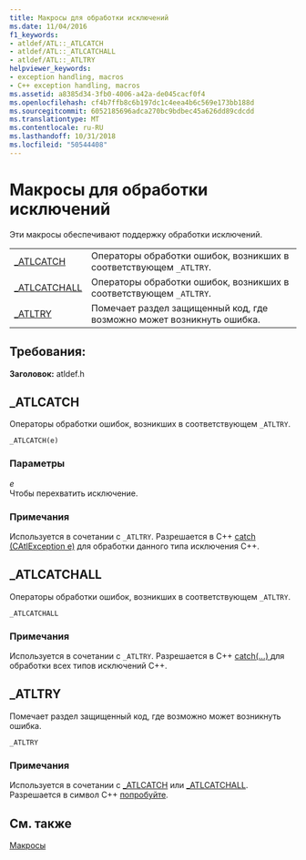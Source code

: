 ```yaml
---
title: Макросы для обработки исключений
ms.date: 11/04/2016
f1_keywords:
- atldef/ATL::_ATLCATCH
- atldef/ATL::_ATLCATCHALL
- atldef/ATL::_ATLTRY
helpviewer_keywords:
- exception handling, macros
- C++ exception handling, macros
ms.assetid: a8385d34-3fb0-4006-a42a-de045cacf0f4
ms.openlocfilehash: cf4b7ffb8c6b197dc1c4eea4b6c569e173bb188d
ms.sourcegitcommit: 6052185696adca270bc9bdbec45a626dd89cdcdd
ms.translationtype: MT
ms.contentlocale: ru-RU
ms.lasthandoff: 10/31/2018
ms.locfileid: "50544408"
---
```

# <a name="exception-handling-macros"></a>Макросы для обработки исключений

Эти макросы обеспечивают поддержку обработки исключений.

|||
|-|-|
|[_ATLCATCH](#_atlcatch)|Операторы обработки ошибок, возникших в соответствующем `_ATLTRY`.|
|[_ATLCATCHALL](#_atlcatchall)|Операторы обработки ошибок, возникших в соответствующем `_ATLTRY`.|
|[_ATLTRY](#_atltry)|Помечает раздел защищенный код, где возможно может возникнуть ошибка.|

## <a name="requirements"></a>Требования:

**Заголовок:** atldef.h

##  <a name="_atlcatch"></a>  _ATLCATCH

Операторы обработки ошибок, возникших в соответствующем `_ATLTRY`.

```
_ATLCATCH(e)
```

### <a name="parameters"></a>Параметры

*e*<br/>
Чтобы перехватить исключение.

### <a name="remarks"></a>Примечания

Используется в сочетании с `_ATLTRY`. Разрешается в C++ [catch (CAtlException e)](../../cpp/try-throw-and-catch-statements-cpp.md) для обработки данного типа исключения C++.

##  <a name="_atlcatchall"></a>  _ATLCATCHALL

Операторы обработки ошибок, возникших в соответствующем `_ATLTRY`.

```
_ATLCATCHALL
```

### <a name="remarks"></a>Примечания

Используется в сочетании с `_ATLTRY`. Разрешается в C++ [catch(...) ](../../cpp/try-throw-and-catch-statements-cpp.md) для обработки всех типов исключений C++.

##  <a name="_atltry"></a>  _ATLTRY

Помечает раздел защищенный код, где возможно может возникнуть ошибка.

```
_ATLTRY
```

### <a name="remarks"></a>Примечания

Используется в сочетании с [_ATLCATCH](#_atlcatch) или [_ATLCATCHALL](#_atlcatchall). Разрешается в символ C++ [попробуйте](../../cpp/try-throw-and-catch-statements-cpp.md).

## <a name="see-also"></a>См. также

[Макросы](../../atl/reference/atl-macros.md)
